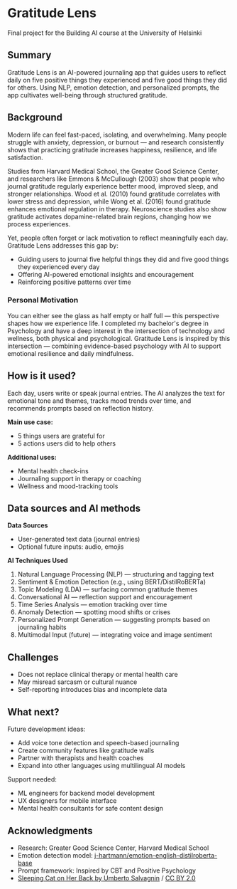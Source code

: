 # Gratitude Lens

Final project for the Building AI course at the University of Helsinki

## Summary

Gratitude Lens is an AI-powered journaling app that guides users to reflect daily on five positive things they experienced and five good things they did for others. Using NLP, emotion detection, and personalized prompts, the app cultivates well-being through structured gratitude.

## Background

Modern life can feel fast-paced, isolating, and overwhelming. Many people struggle with anxiety, depression, or burnout — and research consistently shows that practicing gratitude increases happiness, resilience, and life satisfaction.

Studies from Harvard Medical School, the Greater Good Science Center, and researchers like Emmons & McCullough (2003) show that people who journal gratitude regularly experience better mood, improved sleep, and stronger relationships. Wood et al. (2010) found gratitude correlates with lower stress and depression, while Wong et al. (2016) found gratitude enhances emotional regulation in therapy. Neuroscience studies also show gratitude activates dopamine-related brain regions, changing how we process experiences.

Yet, people often forget or lack motivation to reflect meaningfully each day. Gratitude Lens addresses this gap by:
* Guiding users to journal five helpful things they did and five good things they experienced every day
* Offering AI-powered emotional insights and encouragement
* Reinforcing positive patterns over time

### Personal Motivation

You can either see the glass as half empty or half full — this perspective shapes how we experience life. I completed my bachelor's degree in Psychology and have a deep interest in the intersection of technology and wellness, both physical and psychological. Gratitude Lens is inspired by this intersection — combining evidence-based psychology with AI to support emotional resilience and daily mindfulness.

## How is it used?

Each day, users write or speak journal entries. The AI analyzes the text for emotional tone and themes, tracks mood trends over time, and recommends prompts based on reflection history.

**Main use case:**
- 5 things users are grateful for
- 5 actions users did to help others

**Additional uses:**
- Mental health check-ins
- Journaling support in therapy or coaching
- Wellness and mood-tracking tools

## Data sources and AI methods

**Data Sources**
- User-generated text data (journal entries)
- Optional future inputs: audio, emojis

**AI Techniques Used**
1. Natural Language Processing (NLP) — structuring and tagging text
2. Sentiment & Emotion Detection (e.g., using BERT/DistilRoBERTa)
3. Topic Modeling (LDA) — surfacing common gratitude themes
4. Conversational AI — reflection support and encouragement
5. Time Series Analysis — emotion tracking over time
6. Anomaly Detection — spotting mood shifts or crises
7. Personalized Prompt Generation — suggesting prompts based on journaling habits
8. Multimodal Input (future) — integrating voice and image sentiment

## Challenges

- Does not replace clinical therapy or mental health care
- May misread sarcasm or cultural nuance
- Self-reporting introduces bias and incomplete data

## What next?

Future development ideas:
- Add voice tone detection and speech-based journaling
- Create community features like gratitude walls
- Partner with therapists and health coaches
- Expand into other languages using multilingual AI models

Support needed:
- ML engineers for backend model development
- UX designers for mobile interface
- Mental health consultants for safe content design

## Acknowledgments

* Research: Greater Good Science Center, Harvard Medical School
* Emotion detection model: [j-hartmann/emotion-english-distilroberta-base](https://huggingface.co/j-hartmann/emotion-english-distilroberta-base)
* Prompt framework: Inspired by CBT and Positive Psychology
* [Sleeping Cat on Her Back by Umberto Salvagnin](https://commons.wikimedia.org/wiki/File:Sleeping_cat_on_her_back.jpg#filelinks) / [CC BY 2.0](https://creativecommons.org/licenses/by/2.0)

